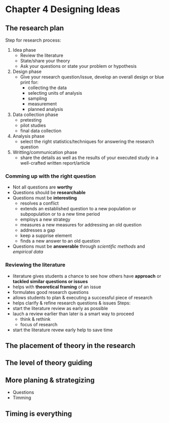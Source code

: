 # Chapter 4 Designing Ideas
## The research plan
Step for research process:
1. Idea phase
   - Review the literature
   - State/share your theory
   - Ask your questions or state your problem or hypothesis
2. Design phase
   - Give your research question/issue, develop an overall design or blue print for:
     - collecting the data
     - selecting units of analysis
     - sampling
     - measurement
     - planned analysis
3. Data collection phase
    - pretesting
    - pilot studies
    - final data collection
4. Analysis phase
   - select the right statistics/techniques for answering the research question
5. Writting/communication phase
   - share the details as well as the results of your executed study in a well-crafted written report/article
### Comming up with the right question
- Not all questions are **worthy**
- Questions should be **researchable**
- Questions must be **interesting**
  - resolves a conflict
  - extends an established question to a new population or subpopulation or to a new time period
  - employs a new strategy
  - measures a new measures for addressing an old question
  - addresses a gap
  - keep a supprise element
  - finds a new answer to an old question
- Questions must be **answerable** through _scientific methods_ and _empirical data_
### Reviewing the literature
- literature gives students a chance to see how others have **approach** or **tackled similar questions or issues**
- helps with **theoretical framing** of an issue
- formulates good research questions
- allows students to plan & executing a successful piece of research
- helps clarify & refine research questions & issues
Steps:
- start the literature review as early as possible
- lauch a review earlier than later is a smart way to proceed
  - think & rethink
  - focus of research
- start the literature revew early help to save time
## The placement of theory in the research
## The level of theory guiding
## More planing & strategizing
- Questions
- Timming
## Timing is everything

